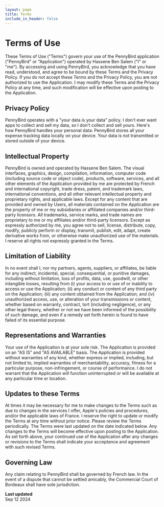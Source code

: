 ```yaml
---
layout: page
title: Terms
include_in_header: false
---
```


# Terms of Use

These Terms of Use ("Terms") govern your use of the PennyBird application ("PennyBird" or "Application") operated by Hassene Ben Salem ("I" or "me").
By accessing and using PennyBird, you acknowledge that you have read, understood, and agree to be bound by these Terms and the Privacy Policy. If you do not accept these Terms and the Privacy Policy, you are not authorized to use the Application. I may modify these Terms and the Privacy Policy at any time, and such modification will be effective upon posting to the Application.

## Privacy Policy
PennyBird operates with a "your data is your data" policy. I don't ever want apps to collect and sell my data, so I don't collect and sell yours. Here's how PennyBird handles your personal data:
PennyBird stores all your expense tracking data locally on your device. Your data is not transmitted or stored outside of your device.

## Intellectual Property
PennyBird is owned and operated by Hassene Ben Salem. The visual interfaces, graphics, design, compilation, information, computer code (including source code or object code), products, software, services, and all other elements of the Application provided by me are protected by French and international copyright, trade dress, patent, and trademark laws, international conventions, and all other relevant intellectual property and proprietary rights, and applicable laws. Except for any content that are provided and owned by Users, all materials contained on the Application are the property of me or my subsidiaries or affiliated companies and/or third-party licensors. All trademarks, service marks, and trade names are proprietary to me or my affiliates and/or third-party licensors. Except as expressly authorized by me, you agree not to sell, license, distribute, copy, modify, publicly perform or display, transmit, publish, edit, adapt, create derivative works from, or otherwise make unauthorized use of the materials. I reserve all rights not expressly granted in the Terms.

## Limitation of Liability
In no event shall I, nor my partners, agents, suppliers, or affiliates, be liable for any indirect, incidental, special, consequential, or punitive damages, including without limitation, loss of profits, data, use, goodwill, or other intangible losses, resulting from (i) your access to or use of or inability to access or use the Application; (ii) any conduct or content of any third party on the Application; (iii) any content obtained from the Application; and (iv) unauthorized access, use, or alteration of your transmissions or content, whether based on warranty, contract, tort (including negligence), or any other legal theory, whether or not we have been informed of the possibility of such damage, and even if a remedy set forth herein is found to have failed of its essential purpose.

## Representations and Warranties
Your use of the Application is at your sole risk. The Application is provided on an "AS IS" and "AS AVAILABLE" basis. The Application is provided without warranties of any kind, whether express or implied, including, but not limited to, implied warranties of merchantability, accuracy, fitness for a particular purpose, non-infringement, or course of performance.
I do not warrant that the Application will function uninterrupted or will be available at any particular time or location.

## Updates to these Terms
At times it may be necessary for me to make changes to the Terms such as due to changes in the services I offer, Apple's policies and procedures, and/or the applicable laws of France. I reserve the right to update or modify the Terms at any time without prior notice. Please review the Terms periodically.
The Terms were last updated on the date indicated below. Any changes to the Terms will become effective upon posting to the Application. As set forth above, your continued use of the Application after any changes or revisions to the Terms shall indicate your acceptance and agreement with such revised Terms.

## Governing Law
Any claim relating to PennyBird shall be governed by French law. In the event of a dispute that cannot be settled amicably, the Commercial Court of Bordeaux shall have sole jurisdiction.

**Last updated**  
Sep 12 2024
